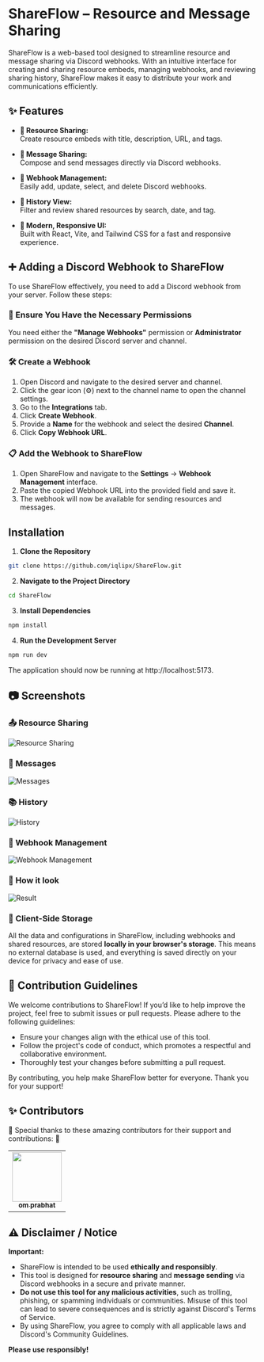 # ShareFlow – Resource and Message Sharing


ShareFlow is a web-based tool designed to streamline resource and message sharing via Discord webhooks. With an intuitive interface for creating and sharing resource embeds, managing webhooks, and reviewing sharing history, ShareFlow makes it easy to distribute your work and communications efficiently.


## ✨ Features

- **📁 Resource Sharing:**  
  Create resource embeds with title, description, URL, and tags.  

- **💬 Message Sharing:**  
  Compose and send messages directly via Discord webhooks.  

- **🔗 Webhook Management:**  
  Easily add, update, select, and delete Discord webhooks.  

- **📜 History View:**  
  Filter and review shared resources by search, date, and tag.  

- **📱 Modern, Responsive UI:**  
  Built with React, Vite, and Tailwind CSS for a fast and responsive experience.


## ➕ Adding a Discord Webhook to ShareFlow

To use ShareFlow effectively, you need to add a Discord webhook from your server. Follow these steps:

### 🔑 Ensure You Have the Necessary Permissions
You need either the **"Manage Webhooks"** permission or **Administrator** permission on the desired Discord server and channel.

### 🛠️ Create a Webhook
1. Open Discord and navigate to the desired server and channel.
2. Click the gear icon (⚙️) next to the channel name to open the channel settings.
3. Go to the **Integrations** tab.
4. Click **Create Webhook**.
5. Provide a **Name** for the webhook and select the desired **Channel**.
6. Click **Copy Webhook URL**.

### 📋 Add the Webhook to ShareFlow
1. Open ShareFlow and navigate to the **Settings** → **Webhook Management** interface.
2. Paste the copied Webhook URL into the provided field and save it.
3. The webhook will now be available for sending resources and messages.



## Installation

1. **Clone the Repository**

```bash
git clone https://github.com/iqlipx/ShareFlow.git
```

2. **Navigate to the Project Directory**

```bash
cd ShareFlow
```

3. **Install Dependencies**

  ```bash
  npm install
  ```

4. **Run the Development Server**

```bash
npm run dev
```

The application should now be running at http://localhost:5173.


## 📷 Screenshots


### 📤 Resource Sharing
![Resource Sharing](/images/resources.png)

### 💬 Messages
![Messages](/images/message.png)

### 📚 History
![History](/images/history.png)

### 🔗 Webhook Management
![Webhook Management](/images/webhook.png)

### 👀 How it look
![Result](/images/result.png)


### 💾 Client-Side Storage
All the data and configurations in ShareFlow, including webhooks and shared resources, are stored **locally in your browser's storage**. This means no external database is used, and everything is saved directly on your device for privacy and ease of use.


## 🤝 Contribution Guidelines

We welcome contributions to ShareFlow! If you’d like to help improve the project, feel free to submit issues or pull requests. Please adhere to the following guidelines:

- Ensure your changes align with the ethical use of this tool.
- Follow the project's code of conduct, which promotes a respectful and collaborative environment.
- Thoroughly test your changes before submitting a pull request.
  
By contributing, you help make ShareFlow better for everyone. Thank you for your support!


## ✨ Contributors

🌟 Special thanks to these amazing contributors for their support and contributions: 🌟

<table>
  <tr>
    <td align="center"><a href="https://github.com/om-prabhat"><img src="https://avatars.githubusercontent.com/u/144362728?v=4" width="100px;" alt=""/><br /><sub><b>om prabhat</b></sub></a></td>
  </tr>
</table>


## ⚠️ Disclaimer / Notice

**Important:**

- ShareFlow is intended to be used **ethically and responsibly**.
- This tool is designed for **resource sharing** and **message sending** via Discord webhooks in a secure and private manner.
- **Do not use this tool for any malicious activities**, such as trolling, phishing, or spamming individuals or communities. Misuse of this tool can lead to severe consequences and is strictly against Discord's Terms of Service.
- By using ShareFlow, you agree to comply with all applicable laws and Discord's Community Guidelines.

**Please use responsibly!**


